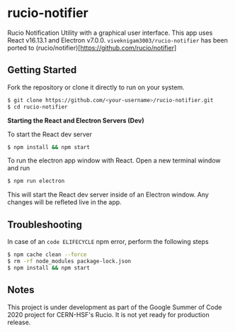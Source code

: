 # rucio-notifier
Rucio Notification Utility with a graphical user interface.
This app uses React v16.13.1 and Electron v7.0.0.
`viveknigam3003/rucio-notifier` has been ported to (rucio/notifier)[https://github.com/rucio/notifier]

## Getting Started
Fork the repository or clone it directly to run on your system.

```BASH
$ git clone https://github.com/<your-username>/rucio-notifier.git
$ cd rucio-notifier
```

__Starting the React and Electron Servers (Dev)__

To start the React dev server

```BASH
$ npm install && npm start
```

To run the electron app window with React. Open a new terminal window and run

```BASH
$ npm run electron
```

This will start the React dev server inside of an Electron window. Any changes will be refleted live in the app.

## Troubleshooting

In case of an `code ELIFECYCLE` npm error, perform the following steps

```BASH
$ npm cache clean --force
$ rm -rf node_modules package-lock.json
$ npm install && npm start
```

## Notes

This project is under development as part of the Google Summer of Code 2020 project for CERN-HSF's Rucio.
It is not yet ready for production release.
